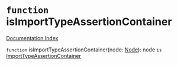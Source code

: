 # `function` isImportTypeAssertionContainer

[Documentation Index](../README.md)

`function` isImportTypeAssertionContainer(node: [Node](../interface.Node/README.md)): node `is` [ImportTypeAssertionContainer](../interface.ImportTypeAssertionContainer/README.md)